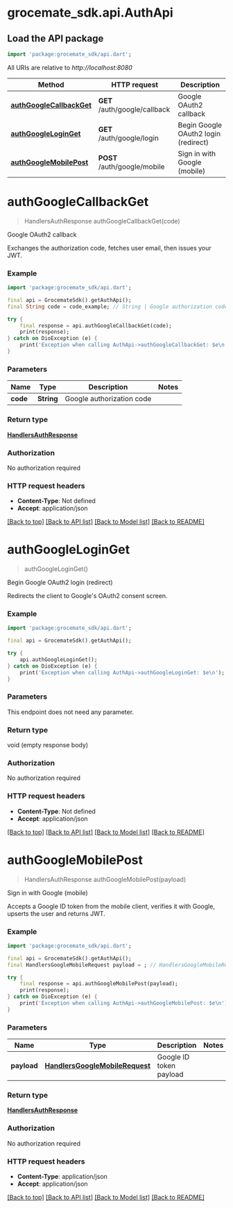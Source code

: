 # grocemate_sdk.api.AuthApi

## Load the API package
```dart
import 'package:grocemate_sdk/api.dart';
```

All URIs are relative to *http://localhost:8080*

Method | HTTP request | Description
------------- | ------------- | -------------
[**authGoogleCallbackGet**](AuthApi.md#authgooglecallbackget) | **GET** /auth/google/callback | Google OAuth2 callback
[**authGoogleLoginGet**](AuthApi.md#authgoogleloginget) | **GET** /auth/google/login | Begin Google OAuth2 login (redirect)
[**authGoogleMobilePost**](AuthApi.md#authgooglemobilepost) | **POST** /auth/google/mobile | Sign in with Google (mobile)


# **authGoogleCallbackGet**
> HandlersAuthResponse authGoogleCallbackGet(code)

Google OAuth2 callback

Exchanges the authorization code, fetches user email, then issues your JWT.

### Example
```dart
import 'package:grocemate_sdk/api.dart';

final api = GrocemateSdk().getAuthApi();
final String code = code_example; // String | Google authorization code

try {
    final response = api.authGoogleCallbackGet(code);
    print(response);
} catch on DioException (e) {
    print('Exception when calling AuthApi->authGoogleCallbackGet: $e\n');
}
```

### Parameters

Name | Type | Description  | Notes
------------- | ------------- | ------------- | -------------
 **code** | **String**| Google authorization code | 

### Return type

[**HandlersAuthResponse**](HandlersAuthResponse.md)

### Authorization

No authorization required

### HTTP request headers

 - **Content-Type**: Not defined
 - **Accept**: application/json

[[Back to top]](#) [[Back to API list]](../README.md#documentation-for-api-endpoints) [[Back to Model list]](../README.md#documentation-for-models) [[Back to README]](../README.md)

# **authGoogleLoginGet**
> authGoogleLoginGet()

Begin Google OAuth2 login (redirect)

Redirects the client to Google's OAuth2 consent screen.

### Example
```dart
import 'package:grocemate_sdk/api.dart';

final api = GrocemateSdk().getAuthApi();

try {
    api.authGoogleLoginGet();
} catch on DioException (e) {
    print('Exception when calling AuthApi->authGoogleLoginGet: $e\n');
}
```

### Parameters
This endpoint does not need any parameter.

### Return type

void (empty response body)

### Authorization

No authorization required

### HTTP request headers

 - **Content-Type**: Not defined
 - **Accept**: application/json

[[Back to top]](#) [[Back to API list]](../README.md#documentation-for-api-endpoints) [[Back to Model list]](../README.md#documentation-for-models) [[Back to README]](../README.md)

# **authGoogleMobilePost**
> HandlersAuthResponse authGoogleMobilePost(payload)

Sign in with Google (mobile)

Accepts a Google ID token from the mobile client, verifies it with Google, upserts the user and returns JWT.

### Example
```dart
import 'package:grocemate_sdk/api.dart';

final api = GrocemateSdk().getAuthApi();
final HandlersGoogleMobileRequest payload = ; // HandlersGoogleMobileRequest | Google ID token payload

try {
    final response = api.authGoogleMobilePost(payload);
    print(response);
} catch on DioException (e) {
    print('Exception when calling AuthApi->authGoogleMobilePost: $e\n');
}
```

### Parameters

Name | Type | Description  | Notes
------------- | ------------- | ------------- | -------------
 **payload** | [**HandlersGoogleMobileRequest**](HandlersGoogleMobileRequest.md)| Google ID token payload | 

### Return type

[**HandlersAuthResponse**](HandlersAuthResponse.md)

### Authorization

No authorization required

### HTTP request headers

 - **Content-Type**: application/json
 - **Accept**: application/json

[[Back to top]](#) [[Back to API list]](../README.md#documentation-for-api-endpoints) [[Back to Model list]](../README.md#documentation-for-models) [[Back to README]](../README.md)

